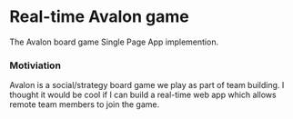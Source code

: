 # Real-time Avalon game

The Avalon board game Single Page App implemention.

### Motiviation
Avalon is a social/strategy board game we play as part of team building.
I thought it would be cool if I can build a real-time web app which allows remote team members to join the game.